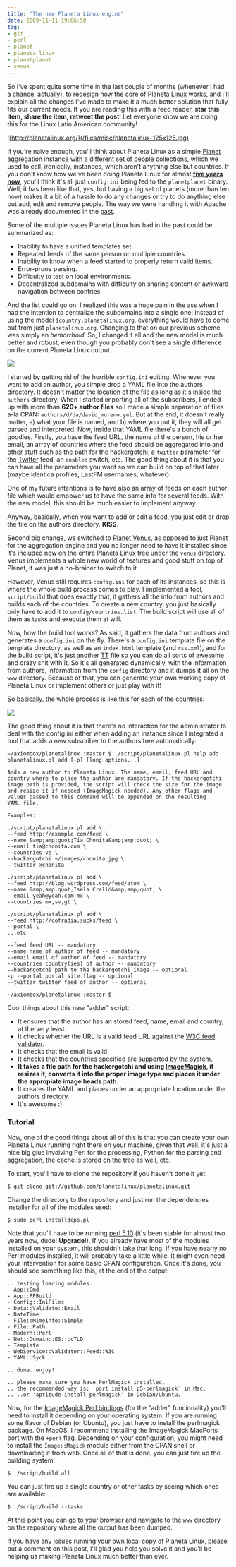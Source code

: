 ```yaml
---
title: "The new Planeta Linux engine"
date: 2009-11-11 19:06:50
tag:
- git
- perl
- planet
- planeta linux
- planetplanet
- venus
---
```

So I've spent quite some time in the last couple of months (whenever I had a chance, actually), to redesign how the core of [Planeta Linux](http://planetalinux.org) works, and I'll explain all the changes I've made to make it a much better solution that fully fits our current needs. If you are reading this with a feed reader, **star this item, share the item, retweet the post**! Let everyone know we are doing this for the Linux Latin American community!

![http://planetalinux.org/](/files/misc/planetalinux-125x125.jpg)

If you're naive enough, you'll think about Planeta Linux as a simple [Planet](http://planetplanet.org) aggregation instance with a different set of people collections, which we used to call, ironically, instances, which aren't anything else but countries. If you don't know how we've been doing Planeta Linux for almost **[five years now](/blog/2004/10/12/planetalinux/)**, you'll think it's all just `config.ini` being fed to the `planetplanet` binary. Well, it has been like that, yes, but having a big set of planets (more than ten now) makes it a bit of a hassle to do any changes or try to do anything else but add, edit and remove people. The way we were handling it with Apache was already documented in the [past](/blog/2008/11/15/configuracion-dinamica-en-apache/).

Some of the multiple issues Planeta Linux has had in the past could be summarized as:

- Inability to have a unified templates set.
- Repeated feeds of the same person on multiple countries.
- Inability to know when a feed started to properly return valid items.
- Error-prone parsing.
- Difficulty to test on local environments.
- Decentralized subdomains with difficulty on sharing content or awkward navigation between contries.

And the list could go on. I realized this was a huge pain in the ass when I had the intention to centralize the subdomains into a single one: Instead of using the model `$country.planetalinux.org`, everything would have to come out from just `planetalinux.org`. Changing to that on our previous scheme was simply an *hemorrhoid*. So, I changed it all and the new model is much better and robust, even though you probably don't see a single difference on the current Planeta Linux output.

![](/old/stereonaut/2009/11/authors-file.jpg)

I started by getting rid of the horrible `config.ini` editing. Whenever you want to add an author, you simple drop a YAML file into the authors directory. It doesn't matter the location of the file as long as it's inside the `authors` directory. When I started importing all of the subscribers, I ended up with more than **620+ author files** so I made a simple separation of files a-la CPAN: `authors/d/da/david_moreno.yml`. But at the end, it doesn't really matter, a) what your file is named, and b) where you put it, they will all get parsed and interpreted. Now, inside that YAML file there's a bunch of goodies. Firstly, you have the feed URL, the name of the person, his or her email, an array of countries where the feed should be aggregated into and other stuff such as the path for the hackergotchi, a `twitter` parameter for the [Twitter](http://twitter.com/) feed, an `enabled` switch, etc. The good thing about it is that you can have all the parameters you want so we can build on top of that later (maybe identica profiles, LastFM usernames, whatever).

One of my future intentions is to have also an array of feeds on each author file which would empower us to have the same info for several feeds. With the new model, this should be much easier to implement anyway.

Anyway, basically, when you want to add or edit a feed, you just edit or drop the file on the authors directory. **KISS**.

Second big change, we switched to [Planet Venus](http://intertwingly.net/code/venus/), as opposed to just Planet for the aggregation engine and you no longer need to have it installed since it's included now on the entire Planeta Linux tree under the `venus` directory. Venus implements a whole new world of features and good stuff on top of Planet, it was just a no-brainer to switch to it.

However, Venus still requires `config.ini` for each of its instances, so this is where the whole build process comes to play. I implemented a tool, `script/build` that does exactly that, it gathers all the info from authors and builds each of the countries. To create a new country, you just basically only have to add it to `config/countries.list`. The build script will use all of them as tasks and execute them at will.

Now, how the build tool works? As said, it gathers the data from authors and generates a `config.ini` on the fly. There's a `config.ini` template file on the template directory, as well as an `index.html` template (and `rss.xml`), and for the build script, it's just another [TT](http://template-toolkit.org/) file so you can do all sorts of awesome and crazy shit with it. So it's all generated dynamically, with the information from authors, information from the `config` directory and it dumps it all on the `www` directory. Because of that, you can generate your own working copy of Planeta Linux or implement others or just play with it!

So basically, the whole process is like this for each of the countries:

![](/old/stereonaut/2009/11/build-process.jpg)

The good thing about it is that there's no interaction for the administrator to deal with the config.ini either when adding an instance since I integrated a tool that adds a new subscriber to the authors tree automatically:


    ~/axiombox/planetalinux :master $ ./script/planetalinux.pl help add
    planetalinux.pl add [-p] [long options...]

    Adds a new author to Planeta Linux. The name, email, feed URL and
    country where to place the author are mandatory. If the hackergotchi
    image path is provided, the script will check the size for the image
    and resize it if needed (ImageMagick needed). Any other flags and
    values passed to this command will be appended on the resulting
    YAML file.

    Examples:

    ./script/planetalinux.pl add \
    --feed http://example.com/feed \
    --name &amp;amp;quot;Tía Chonita&amp;amp;quot; \
    --email tia@chonita.com \
    --countries ve \
    --hackergotchi ~/images/chonita.jpg \
    --twitter @chonita

    ./script/planetalinux.pl add \
    --feed http://blog.wordpress.com/feed/atom \
    --name &amp;amp;quot;Isela Crelló&amp;amp;quot; \
    --email yeah@yeah.com.mx \
    --countries mx,sv,gt \

    ./script/planetalinux.pl add \
    --feed http://cofradia.sucks/feed \
    --portal \
    ...etc

    --feed feed URL -- mandatory
    --name name of author of feed -- mandatory
    --email email of author of feed -- mandatory
    --countries country(ies) of author -- mandatory
    --hackergotchi path to the hackergotchi image -- optional
    -p --portal portal site flag -- optional
    --twitter twitter feed of author -- optional

    ~/axiombox/planetalinux :master $

Cool things about this new "adder" script:

- It ensures that the author has an stored feed, name, email and country, at the very least.
- It checks whether the URL is a valid feed URL against the [W3C feed validator](http://validator.w3.org/feed/).
- It checks that the email is valid.
- It checks that the countries specified are supported by the system.
- **It takes a file path for the hackergotchi and using [ImageMagick](http://www.imagemagick.org/script/index.php), it resizes it, converts it into the proper image type and places it under the appropiate image heads path.**
- It creates the YAML and places under an appropriate location under the authors directory.
- It's awesome :)

### Tutorial

Now, one of the good things about all of this is that you can create your own Planeta Linux running right there on your machine, given that well, it's just a nice big glue involving Perl for the processing, Python for the parsing and aggregation, the cache is stored on the tree as well, etc.

To start, you'll have to clone the repository if you haven't done it yet:

    $ git clone git://github.com/planetalinux/planetalinux.git

Change the directory to the repository and just run the dependencies installer for all of the modules used:

    $ sudo perl installdeps.pl

Note that you'll have to be running [perl 5.10](http://dev.perl.org/perl5/news/2007/perl-5.10.0.html) (it's been stable for almost two years now, dude! **Upgrade**!). If you already have most of the modules installed on your system, this shouldn't take that long. If you have nearly no Perl modules installed, it will probably take a little while. It might even need your intervention for some basic CPAN configuration. Once it's done, you should see something like this, at the end of the output:

    .. testing loading modules...
    - App::Cmd
    - App::PPBuild
    - Config::IniFiles
    - Data::Validate::Email
    - DateTime
    - File::MimeInfo::Simple
    - File::Path
    - Modern::Perl
    - Net::Domain::ES::ccTLD
    - Template
    - WebService::Validator::Feed::W3C
    - YAML::Syck

    .. done. enjoy!

    .. please make sure you have PerlMagick installed.
    .. the recommended way is: `port install p5-perlmagick` in Mac,
    .. ..or 'aptitude install perlmagick' in Debian/Ubuntu.

Now, for the [ImageMagick Perl bindings](http://www.imagemagick.org/script/perl-magick.php) (for the "adder" funcionality) you'll need to install it depending on your operating system. If you are running some flavor of Debian (or Ubuntu), you just have to install the perlmagick package. On MacOS, I recommend installing the ImageMagick MacPorts port with the `+perl` flag. Depending on your configuration, you might need to install the `Image::Magick` module either from the CPAN shell or downloading it from web. Once all of that is done, you can just fire up the building system:

    $ ./script/build all

You can just fire up a single country or other tasks by seeing which ones are available:

    $ ./script/build --tasks

At this point you can go to your browser and navigate to the `www` directory on the repository where all the output has been dumped.

If you have any issues running your own local copy of Planeta Linux, please put a comment on this post, I'll glad you help you solve it and you'll be helping us making Planeta Linux much better than ever.
